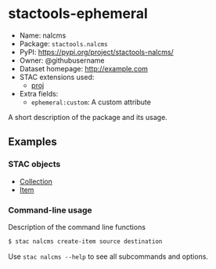 # stactools-ephemeral

- Name: nalcms
- Package: `stactools.nalcms`
- PyPI: https://pypi.org/project/stactools-nalcms/
- Owner: @githubusername
- Dataset homepage: http://example.com
- STAC extensions used:
  - [proj](https://github.com/stac-extensions/projection/)
- Extra fields:
  - `ephemeral:custom`: A custom attribute

A short description of the package and its usage.

## Examples

### STAC objects

- [Collection](examples/collection.json)
- [Item](examples/item/item.json)

### Command-line usage

Description of the command line functions

```bash
$ stac nalcms create-item source destination
```

Use `stac nalcms --help` to see all subcommands and options.
